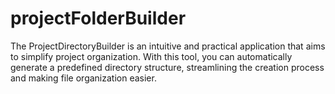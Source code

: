 # projectFolderBuilder
The ProjectDirectoryBuilder is an intuitive and practical application that aims to simplify project organization. With this tool, you can automatically generate a predefined directory structure, streamlining the creation process and making file organization easier.